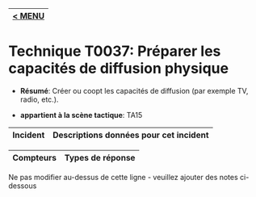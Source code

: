 |[< MENU](../../README.md)|
|---|
# Technique T0037: Préparer les capacités de diffusion physique

* **Résumé**: Créer ou coopt les capacités de diffusion (par exemple TV, radio, etc.).

* **appartient à la scène tactique**: TA15


|Incident |Descriptions données pour cet incident |
|-------- |-------------------- |



|Compteurs |Types de réponse |
|-------- |-------------- |


Ne pas modifier au-dessus de cette ligne - veuillez ajouter des notes ci-dessous